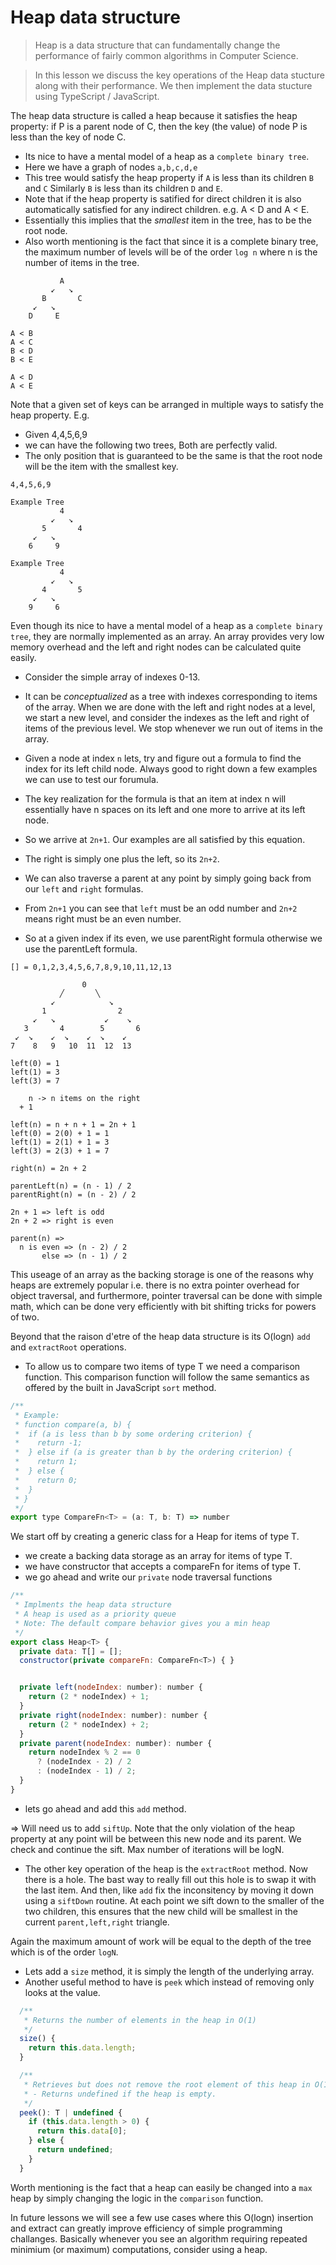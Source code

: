 # Heap data structure
> Heap is a data structure that can fundamentally change the performance of fairly common algorithms in Computer Science.

> In this lesson we discuss the key operations of the Heap data stucture along with their performance. We then implement the data stucture using TypeScript / JavaScript.

The heap data structure is called a heap because it satisfies the heap property: if P is a parent node of C, then the key (the value) of node P is less than the key of node C.

* Its nice to have a mental model of a heap as a `complete binary tree`.
* Here we have a graph of nodes `a,b,c,d,e`
* This tree would satisfy the heap property if `A` is less than its children `B` and `C` Similarly `B` is less than its children `D` and `E`.
* Note that if the heap property is satified for direct children it is also automatically satisfied for any indirect children. e.g. A < D and A < E.
* Essentially this implies that the *smallest* item in the tree, has to be the root node.
* Also worth mentioning is the fact that since it is a complete binary tree, the maximum number of levels will be of the order `log n` where n is the number of items in the tree.

```
           A
         ↙   ↘
       B       C
     ↙   ↘
    D     E

A < B
A < C
B < D
B < E

A < D
A < E
```

Note that a given set of keys can be arranged in multiple ways to satisfy the heap property. E.g.

* Given 4,4,5,6,9
* we can have the following two trees, Both are perfectly valid.
* The only position that is guaranteed to be the same is that the root node will be the item with the smallest key.
```
4,4,5,6,9

Example Tree
           4
         ↙   ↘
       5       4
     ↙   ↘
    6     9

Example Tree
           4
         ↙   ↘
       4       5
     ↙   ↘
    9     6
```

Even though its nice to have a mental model of a heap as a `complete binary tree`, they are normally implemented as an array. An array provides very low memory overhead and the left and right nodes can be calculated quite easily.

* Consider the simple array of indexes 0-13.
* It can be *conceptualized* as a tree with indexes corresponding to items of the array. When we are done with the left and right nodes at a level, we start a new level, and consider the indexes as the left and right of items of the previous level. We stop whenever we run out of items in the array.
* Given a node at index `n` lets, try and figure out a formula to find the index for its left child node. Always good to right down a few examples we can use to test our forumula.
* The key realization for the formula is that an item at index n will essentially have n spaces on its left and one more to arrive at its left node.
* So we arrive at `2n+1`. Our examples are all satisfied by this equation.
* The right is simply one plus the left, so its `2n+2`.

* We can also traverse a parent at any point by simply going back from our `left` and `right` formulas.
* From `2n+1` you can see that `left` must be an odd number and `2n+2`  means right must be an even number.
* So at a given index if its even, we use parentRight formula otherwise we use the parentLeft formula.

```
[] = 0,1,2,3,4,5,6,7,8,9,10,11,12,13

                0
           ╱       ╲
         ↙            ↘
       1                2
     ↙   ↘           ↙    ↘
   3       4        5       6
 ↙  ↘    ↙  ↘    ↙  ↘    ↙
7    8   9   10  11  12  13

left(0) = 1
left(1) = 3
left(3) = 7

    n -> n items on the right
  + 1

left(n) = n + n + 1 = 2n + 1
left(0) = 2(0) + 1 = 1
left(1) = 2(1) + 1 = 3
left(3) = 2(3) + 1 = 7

right(n) = 2n + 2

parentLeft(n) = (n - 1) / 2
parentRight(n) = (n - 2) / 2

2n + 1 => left is odd
2n + 2 => right is even

parent(n) =>
  n is even => (n - 2) / 2
       else => (n - 1) / 2
```

This useage of an array as the backing storage is one of the reasons why heaps are extremely popular i.e. there is no extra pointer overhead for object traversal, and furthermore, pointer traversal can be done with simple math, which can be done very efficiently with bit shifting tricks for powers of two.

Beyond that the raison d'etre of the heap data structure is its O(logn) `add` and `extractRoot` operations.

* To allow us to compare two items of type T we need a comparison function. This comparison function will follow the same semantics as offered by the built in JavaScript `sort` method.

```js
/**
 * Example:
 * function compare(a, b) {
 *  if (a is less than b by some ordering criterion) {
 *    return -1;
 *  } else if (a is greater than b by the ordering criterion) {
 *    return 1;
 *  } else {
 *    return 0;
 *  }
 * }
 */
export type CompareFn<T> = (a: T, b: T) => number
```

We start off by creating a generic class for a Heap for items of type T.
* we create a backing data storage as an array for items of type T.
* we have constructor that accepts a compareFn for items of type T.
* we go ahead and write our `private` node traversal functions

```js
/**
 * Implments the heap data structure
 * A heap is used as a priority queue
 * Note: The default compare behavior gives you a min heap
 */
export class Heap<T> {
  private data: T[] = [];
  constructor(private compareFn: CompareFn<T>) { }


  private left(nodeIndex: number): number {
    return (2 * nodeIndex) + 1;
  }
  private right(nodeIndex: number): number {
    return (2 * nodeIndex) + 2;
  }
  private parent(nodeIndex: number): number {
    return nodeIndex % 2 == 0
      ? (nodeIndex - 2) / 2
      : (nodeIndex - 1) / 2;
  }
}
```

* lets go ahead and add this `add` method.

=> Will need us to add `siftUp`. Note that the only violation of the heap property at any point will be between this new node and its parent. We check and continue the sift. Max number of iterations will be logN.

* The other key operation of the heap is the `extractRoot` method. Now there is a hole. The bast way to really fill out this hole is to swap it with the last item. And then, like `add` fix the inconsitency by moving it down using a `siftDown` routine. At each point we sift down to the smaller of the two children, this ensures that the new child will be smallest in the current `parent,left,right` triangle.

Again the maximum amount of work will be equal to the depth of the tree which is of the order `logN`.










* Lets add a `size` method, it is simply the length of the underlying array.
* Another useful method to have is `peek` which instead of removing only looks at the value.

```js
  /**
   * Returns the number of elements in the heap in O(1)
   */
  size() {
    return this.data.length;
  }

  /**
   * Retrieves but does not remove the root element of this heap in O(1)
   * - Returns undefined if the heap is empty.
   */
  peek(): T | undefined {
    if (this.data.length > 0) {
      return this.data[0];
    } else {
      return undefined;
    }
  }
```


Worth mentioning is the fact that a heap can easily be changed into a `max` heap by simply changing the logic in the `comparison` function.

In future lessons we will see a few use cases where this O(logn) insertion and extract can greatly improve efficiency of simple programming challanges. Basically whenever you see an algorithm requiring repeated minimium (or maximum) computations, consider using a heap.


